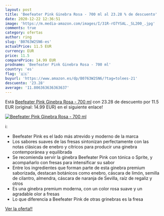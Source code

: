 ```yaml
---
layout: post
title: 'Beefeater Pink Ginebra Rosa - 700 ml al 23.28 % de descuento'
date: 2020-12-22 12:36:51
image: 'https://m.media-amazon.com/images/I/31R-rO7YSAL._SL200_.jpg'
comments: true
category: ofertas
author: ring
slug: 'B0763W2SN6-es'
actualPrice: 11.5 EUR
currency: EUR
price: 11.5
comparePrice: 14.99 EUR
prodname: 'Beefeater Pink Ginebra Rosa - 700 ml'
country: 'es'
flag: '🇪🇸'
buyurl: 'https://www.amazon.es/dp/B0763W2SN6/?tag=tolees-21'
descuento: '23.28'
average: '11.806363636363637'
---
```


Está [Beefeater Pink Ginebra Rosa - 700 ml](https://www.amazon.es/dp/B0763W2SN6/?tag=tolees-21) con 23.28 de descuento por 11.5 EUR (original: 14.99 EUR) en el siguiente enlace!

[![Beefeater Pink Ginebra Rosa - 700 ml](https://m.media-amazon.com/images/I/31R-rO7YSAL._SL200_.jpg)](https://www.amazon.es/dp/B0763W2SN6/?tag=tolees-21)

ℹ️:

- Beefeater Pink es el lado más atrevido y moderno de la marca
- Los sabores suaves de las fresas sintonizan perfectamente con las notas clásicas de enebro y cítricos para producir una ginebra contemporánea y equilibrada
- Se recomienda servir la ginebra Beefeater Pink con tónica o Sprite, y acompañarlo con fresas para intensificar su sabor
- Entre los ingredientes que forman parte de esta ginebra premium saborizada, destacan botánicos como enebro, cáscara de limón, semilla de cilantro, almendra, cáscara de naranja de Sevilla, raíz de regaliz y otros
- Es una ginebra premium moderna, con un color rosa suave y un agradable olor a fresas
- Lo que diferencia a Beefeater Pink de otras grinebras es la fresa

[Ver la oferta!!](https://www.amazon.es/dp/B0763W2SN6/?tag=tolees-21)
